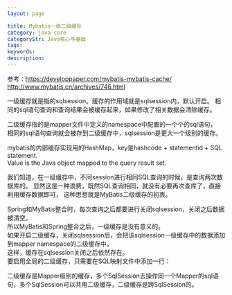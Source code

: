 ```yaml
---
layout: page

title: Mybatis一级二级缓存
category: java-core
categoryStr: Java核心与基础
tags: 
keywords: 
description: 
---
```



参考：https://developpaper.com/mybatis-mybatis-cache/  
http://www.mybatis.cn/archives/746.html 

一级缓存就是指的sqlsession。缓存的作用域就是sqlsession内，默认开启。 
相同的sql语句查询和查询结果会被缓存起来，如果修改了相关数据会清除缓存。  

二级缓存指的是mapper文件中定义的namespace中配置的一个个的sql语句，  
相同的sql语句查询就会被存到二级缓存中，sqlsession是更大一个级别的缓存。  

mybatis的内部缓存实现用的HashMap，key是hashcode + statementid + SQL statement.  
Value is the Java object mapped to the query result set. 

我们知道，在一级缓存中，不同session进行相同SQL查询的时候，是查询两次数据库的。
显然这是一种浪费，既然SQL查询相同，就没有必要再次查库了，直接利用缓存数据即可， 这种思想就是MyBatis二级缓存的初衷。

Spring和MyBatis整合时，每次查询之后都要进行关闭sqlsession，关闭之后数据被清空。   
所以MyBatis和Spring整合之后，一级缓存是没有意义的。  
如果开启二级缓存，关闭sqlsession后，会把该sqlsession一级缓存中的数据添加到mapper namespace的二级缓存中。   
这样，缓存在sqlsession关闭之后依然存在。  
要启用全局的二级缓存，只需要在SQL映射文件中添加一行：  

<cache/> 
二级缓存是Mapper级别的缓存，多个SqlSession去操作同一个Mapper的sql语句，多个SqlSession可以共用二级缓存，二级缓存是跨SqlSession的。 
 
